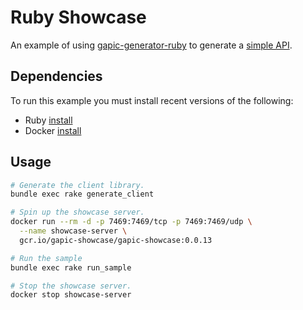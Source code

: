# Ruby Showcase

An example of using [gapic-generator-ruby](https://github.com/googleapis/gapic-generator-ruby)
to generate a [simple API](protos/google/showcase/v1alpha3/echo.proto).

## Dependencies

To run this example you must install recent versions of the following:

  + Ruby [install](https://www.ruby-lang.org/en/documentation/installation)
  + Docker [install](https://docs.docker.com/install)

## Usage

```sh
# Generate the client library.
bundle exec rake generate_client

# Spin up the showcase server.
docker run --rm -d -p 7469:7469/tcp -p 7469:7469/udp \
  --name showcase-server \
  gcr.io/gapic-showcase/gapic-showcase:0.0.13

# Run the sample
bundle exec rake run_sample

# Stop the showcase server.
docker stop showcase-server
```
